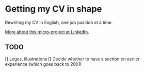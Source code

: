# Getting my CV in shape

Rewriting my CV in English, one job position at a time. 

[More about this micro-project at LinkedIn](https://www.linkedin.com/pulse/getting-my-cv-shape-gleb-kalinin).

## TODO

[] Logos, illustrations
[] Decide whether to have a section on earlier experience (which goes back to 2001)